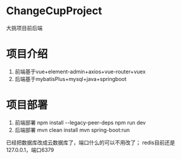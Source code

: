 # ChangeCupProject
大挑项目前后端
# 项目介绍
1. 前端基于vue+element-admin+axios+vue-router+vuex
2. 后端基于mybatisPlus+mysql+java+springboot
# 项目部署
1. 前端部署
npm install --legacy-peer-deps
npm run dev
2. 后端部署
mvn clean install
mvn spring-boot:run

已经把数据库改成云数据库了，端口什么的可以不用改了；
redis目前还是127.0.0.1，端口6379
